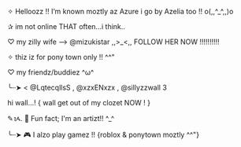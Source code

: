 ✧  Helloozz !! I’m known moztly az Azure i go by Azelia too !! o(,,^_^,,)o

✰ im not online THAT often...i think..

♡ my zilly wife --> @mizukistar ,,>_<,, 
FOLLOW HER NOW !!!!!!!!!!

✧ thiz iz for pony town only !! ^^"

♡ my friendz/buddiez ^ω^

╰┈➤ < @LqtecqllsS , @xzxENxzx , @sillyzzwall 3

hi wall...!
{ wall get out of my clozet NOW ! }

✎ᝰ. 🎨 Fun fact; I'm an artizt!! ^_^

╰┈➤ 🎮 I alzo play gamez !! {roblox & ponytown moztly ^^"}
